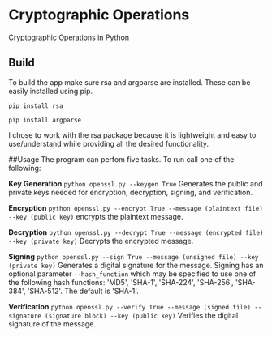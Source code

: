 # Cryptographic Operations
Cryptographic Operations in Python 

## Build
To build the app make sure rsa and argparse are installed. These can be easily installed using pip.


```pip install rsa```

```pip install argparse```

I chose to work with the rsa package because it is lightweight and easy to use/understand while providing all the desired functionality.

##Usage
The program can perfom five tasks. To run call one of the following:

**Key Generation**
```python openssl.py --keygen True```
Generates the public and private keys needed for encryption, decryption, signing, and verification. 

**Encryption**
```python openssl.py --encrypt True --message (plaintext file) --key (public key)```
encrypts the plaintext message.

**Decryption**
```python openssl.py --decrypt True --message (encrypted file) --key (private key)```
Decrypts the encrypted message.

**Signing**
```python openssl.py --sign True --message (unsigned file) --key (private key)```
Generates a digital signature for the message.
Signing has an optional parameter ```--hash_function``` which may be specified to use one of the following hash functions: 'MD5', 'SHA-1', 'SHA-224', 'SHA-256', 'SHA-384', 'SHA-512'. The default is 'SHA-1'. 

**Verification**
```python openssl.py --verify True --message (signed file) --signature (signature block) --key (public key)```
Verifies the digital signature of the message.

